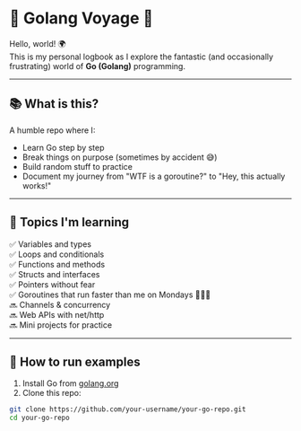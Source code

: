 # 🐹 Golang Voyage 🚀

Hello, world! 🌍  
This is my personal logbook as I explore the fantastic (and occasionally frustrating) world of **Go (Golang)** programming.

---

## 📚 What is this?

A humble repo where I:
- Learn Go step by step
- Break things on purpose (sometimes by accident 😅)
- Build random stuff to practice
- Document my journey from "WTF is a goroutine?" to "Hey, this actually works!"

---

## 📌 Topics I'm learning

✅ Variables and types  
✅ Loops and conditionals  
✅ Functions and methods  
✅ Structs and interfaces  
✅ Pointers without fear  
✅ Goroutines that run faster than me on Mondays 🏃‍♂️💨  
🔜 Channels & concurrency  
🔜 Web APIs with net/http  
🔜 Mini projects for practice

---

## 🧪 How to run examples

1. Install Go from [golang.org](https://golang.org/)
2. Clone this repo:

```bash
git clone https://github.com/your-username/your-go-repo.git
cd your-go-repo
